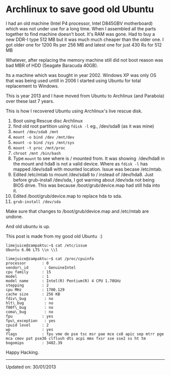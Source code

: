 # Archlinux to save good old Ubuntu

I had an old machine (Intel P4 processor, Intel D845GBV motherboard) which was
not under use for a long time. When I assembled all the parts together to find
machine doesn't boot. It's RAM was gone. Had to buy a new DDR-I type 512 MB but
it was much much cheaper than the older one. I got older one for 1200 Rs per 256
MB and latest one for just 430 Rs for 512 MB

Whatever, after replacing the memory machine still did not boot reason was bad
MBR of HDD (Seagate Baracuda 40GB).

Its a machine which was bought in year 2002. Windows XP was only OS that was
being used untill in 2006 I started using Ubuntu for total replacement to
Windows.

This is year 2013 and I have moved from Ubuntu to Archlinux (and Parabola) over
these last 7 years.

This is how I recovered Ubuntu using Archlinux's live rescue disk.

1. Boot using Rescue disc Archlinux
2. find old root partition using `fdisk -l` eg., /dev/sda8 (as it was mine)
3. `mount /dev/sda8 /mnt`
4. `mount -o bind /dev /mnt/dev`
5. `mount -o bind /sys /mnt/sys`
6. `mount -t proc /mnt/proc`
7. `chroot /mnt /bin/bash`
8. Type `mount` to see where is / mounted from.
   It was showing  /dev/hda8 in the mount and hda8 is not a valid device. Where
   as `fdisk -l` has mapped /dev/sda8 with mounted location. Issue was becase
   /etc/mtab.
9. Edited /etc/mtab to mount /dev/sda8 to / instead of /dev/hda8.
   Just before grub-install /dev/sda, I got warning about /dev/sda not being
   BIOS drive. This was because /boot/grub/device.map had still hda into it.
10. Edited /boot/grub/device.map to replace hda to sda.
11. `grub-install /dev/sda  `

Make sure that changes to /boot/grub/device.map and /etc/mtab are undone.

And old ubuntu is up.

This post is made from my good old Ubuntu  :)

```
limejuice@zampaktu:~$ cat /etc/issue  
Ubuntu 6.06 LTS \\n \\l  
```

```
limejuice@zampaktu:~$ cat /proc/cpuinfo  
processor       : 0  
vendor\_id       : GenuineIntel  
cpu family      : 15  
model           : 1  
model name      : Intel(R) Pentium(R) 4 CPU 1.70GHz  
stepping        : 2  
cpu MHz         : 1700.129  
cache size      : 256 KB  
fdiv\_bug        : no  
hlt\_bug         : no  
f00f\_bug        : no  
coma\_bug        : no  
fpu             : yes  
fpu\_exception   : yes  
cpuid level     : 2  
wp              : yes  
flags           : fpu vme de pse tsc msr pae mce cx8 apic sep mtrr pge mca cmov pat pse36 clflush dts acpi mmx fxsr sse sse2 ss ht tm  
bogomips        : 3402.39  
```

Happy Hacking.

---

Updated on: 30/01/2013
